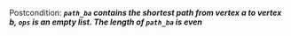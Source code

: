 Postcondition: ***`path_ba` contains the shortest path from vertex a to vertex b, `ops` is an empty list. The length of `path_ba` is even***